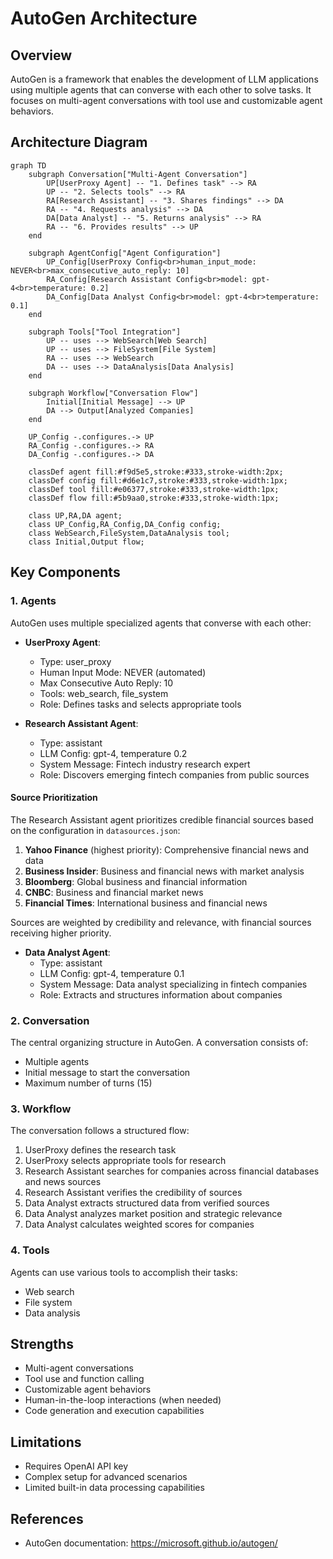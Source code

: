 # AutoGen Architecture

## Overview

AutoGen is a framework that enables the development of LLM applications using multiple agents that can converse with each other to solve tasks. It focuses on multi-agent conversations with tool use and customizable agent behaviors.

## Architecture Diagram

```mermaid
graph TD
    subgraph Conversation["Multi-Agent Conversation"]
        UP[UserProxy Agent] -- "1. Defines task" --> RA
        UP -- "2. Selects tools" --> RA
        RA[Research Assistant] -- "3. Shares findings" --> DA
        RA -- "4. Requests analysis" --> DA
        DA[Data Analyst] -- "5. Returns analysis" --> RA
        RA -- "6. Provides results" --> UP
    end
    
    subgraph AgentConfig["Agent Configuration"]
        UP_Config[UserProxy Config<br>human_input_mode: NEVER<br>max_consecutive_auto_reply: 10]
        RA_Config[Research Assistant Config<br>model: gpt-4<br>temperature: 0.2]
        DA_Config[Data Analyst Config<br>model: gpt-4<br>temperature: 0.1]
    end
    
    subgraph Tools["Tool Integration"]
        UP -- uses --> WebSearch[Web Search]
        UP -- uses --> FileSystem[File System]
        RA -- uses --> WebSearch
        DA -- uses --> DataAnalysis[Data Analysis]
    end
    
    subgraph Workflow["Conversation Flow"]
        Initial[Initial Message] --> UP
        DA --> Output[Analyzed Companies]
    end
    
    UP_Config -.configures.-> UP
    RA_Config -.configures.-> RA
    DA_Config -.configures.-> DA
    
    classDef agent fill:#f9d5e5,stroke:#333,stroke-width:2px;
    classDef config fill:#d6e1c7,stroke:#333,stroke-width:1px;
    classDef tool fill:#e06377,stroke:#333,stroke-width:1px;
    classDef flow fill:#5b9aa0,stroke:#333,stroke-width:1px;
    
    class UP,RA,DA agent;
    class UP_Config,RA_Config,DA_Config config;
    class WebSearch,FileSystem,DataAnalysis tool;
    class Initial,Output flow;
```

## Key Components

### 1. Agents
AutoGen uses multiple specialized agents that converse with each other:

- **UserProxy Agent**:
  - Type: user_proxy
  - Human Input Mode: NEVER (automated)
  - Max Consecutive Auto Reply: 10
  - Tools: web_search, file_system
  - Role: Defines tasks and selects appropriate tools

- **Research Assistant Agent**:
  - Type: assistant
  - LLM Config: gpt-4, temperature 0.2
  - System Message: Fintech industry research expert
  - Role: Discovers emerging fintech companies from public sources
  
#### Source Prioritization
The Research Assistant agent prioritizes credible financial sources based on the configuration in `datasources.json`:
1. **Yahoo Finance** (highest priority): Comprehensive financial news and data
2. **Business Insider**: Business and financial news with market analysis
3. **Bloomberg**: Global business and financial information
4. **CNBC**: Business and financial market news
5. **Financial Times**: International business and financial news

Sources are weighted by credibility and relevance, with financial sources receiving higher priority.

- **Data Analyst Agent**:
  - Type: assistant
  - LLM Config: gpt-4, temperature 0.1
  - System Message: Data analyst specializing in fintech companies
  - Role: Extracts and structures information about companies

### 2. Conversation
The central organizing structure in AutoGen. A conversation consists of:
- Multiple agents
- Initial message to start the conversation
- Maximum number of turns (15)

### 3. Workflow
The conversation follows a structured flow:

1. UserProxy defines the research task
2. UserProxy selects appropriate tools for research
3. Research Assistant searches for companies across financial databases and news sources
4. Research Assistant verifies the credibility of sources
5. Data Analyst extracts structured data from verified sources
6. Data Analyst analyzes market position and strategic relevance
7. Data Analyst calculates weighted scores for companies

### 4. Tools
Agents can use various tools to accomplish their tasks:
- Web search
- File system
- Data analysis

## Strengths

- Multi-agent conversations
- Tool use and function calling
- Customizable agent behaviors
- Human-in-the-loop interactions (when needed)
- Code generation and execution capabilities

## Limitations

- Requires OpenAI API key
- Complex setup for advanced scenarios
- Limited built-in data processing capabilities

## References

- AutoGen documentation: https://microsoft.github.io/autogen/
